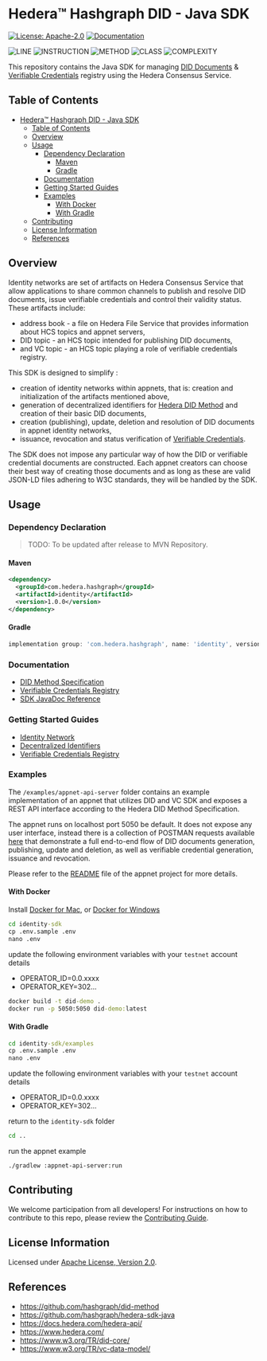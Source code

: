 
# Hedera™ Hashgraph DID - Java SDK

[![License: Apache-2.0](https://img.shields.io/badge/license-Apache--2.0-green)](LICENSE) [![Documentation](https://img.shields.io/badge/javadoc-reference-informational)](docs/sdk-javadocs/index.html)

![LINE](https://img.shields.io/badge/line--coverage-84%25-brightgreen.svg) ![INSTRUCTION](https://img.shields.io/badge/instruction--coverage-85%25-brightgreen.svg) ![METHOD](https://img.shields.io/badge/method--coverage-86%25-brightgreen.svg) ![CLASS](https://img.shields.io/badge/class--coverage-97%25-brightgreen.svg) ![COMPLEXITY](https://img.shields.io/badge/complexity-1.95-brightgreen.svg)

This repository contains the Java SDK for managing [DID Documents][did-core] & [Verifiable Credentials][vc-data-model] registry using the Hedera Consensus Service.

## Table of Contents

- [Hedera™ Hashgraph DID - Java SDK](#hedera%e2%84%a2-hashgraph-did---java-sdk)
  - [Table of Contents](#table-of-contents)
  - [Overview](#overview)
  - [Usage](#usage)
    - [Dependency Declaration](#dependency-declaration)
      - [Maven](#maven)
      - [Gradle](#gradle)
    - [Documentation](#documentation)
    - [Getting Started Guides](#getting-started-guides)
    - [Examples](#examples)
      - [With Docker](#with-docker)
      - [With Gradle](#with-gradle)
  - [Contributing](#contributing)
  - [License Information](#license-information)
  - [References](#references)

## Overview

Identity networks are set of artifacts on Hedera Consensus Service that allow applications to share common channels to publish and resolve DID documents, issue verifiable credentials and control their validity status. These artifacts include:

- address book - a file on Hedera File Service that provides information about HCS topics and appnet servers,
- DID topic - an HCS topic intended for publishing DID documents,
- and VC topic - an HCS topic playing a role of verifiable credentials registry.

This SDK is designed to simplify :

- creation of identity networks within appnets, that is: creation and initialization of the artifacts mentioned above,
- generation of decentralized identifiers for [Hedera DID Method][did-method-spec] and creation of their basic DID documents,
- creation (publishing), update, deletion and resolution of DID documents in appnet identity networks,
- issuance, revocation and status verification of [Verifiable Credentials][vc-data-model].

The SDK does not impose any particular way of how the DID or verifiable credential documents are constructed. Each appnet creators can choose their best way of creating those documents and as long as these are valid JSON-LD files adhering to W3C standards, they will be handled by the SDK.

## Usage

### Dependency Declaration

> TODO: To be updated after release to MVN Repository.

#### Maven

```xml
<dependency>
  <groupId>com.hedera.hashgraph</groupId>
  <artifactId>identity</artifactId>
  <version>1.0.0</version>
</dependency>
```

#### Gradle

```gradle
implementation group: 'com.hedera.hashgraph', name: 'identity', version: '1.0.0'
```

### Documentation

- [DID Method Specification][did-method-spec]
- [Verifiable Credentials Registry](/docs/vc-specification.md)
- [SDK JavaDoc Reference][sdk-javadocs]

### Getting Started Guides

- [Identity Network](/docs/id-network-user-guide.md)
- [Decentralized Identifiers](/docs/did-user-guide.md)
- [Verifiable Credentials Registry](/docs/vc-user-guide.md)

### Examples

The `/examples/appnet-api-server` folder contains an example implementation of an appnet that utilizes DID and VC SDK and exposes a REST API interface according to the Hedera DID Method Specification. 

The appnet runs on localhost port 5050 be default. It does not expose any user interface, instead there is a collection of POSTMAN requests available [here](/examples/appnet-api-server/postman-example-requests/e2e-flow.postman_collection) that demonstrate a full end-to-end flow of DID documents generation, publishing, update and deletion, as well as verifiable credential generation, issuance and revocation.

Please refer to the [README](/examples/appnet-api-server/README.md) file of the appnet project for more details.

#### With Docker

Install [Docker for Mac](https://www.docker.com/docker-mac), or [Docker for Windows](https://www.docker.com/docker-windows)

```cmd
cd identity-sdk
cp .env.sample .env
nano .env
```

update the following environment variables with your `testnet` account details

* OPERATOR_ID=0.0.xxxx
* OPERATOR_KEY=302...

```cmd
docker build -t did-demo .
docker run -p 5050:5050 did-demo:latest
```

#### With Gradle

```cmd
cd identity-sdk/examples
cp .env.sample .env
nano .env
```

update the following environment variables with your `testnet` account details

* OPERATOR_ID=0.0.xxxx
* OPERATOR_KEY=302...

return to the `identity-sdk` folder
```cmd
cd ..
```

run the appnet example
```shell script
./gradlew :appnet-api-server:run
```

## Contributing

We welcome participation from all developers! For instructions on how to contribute to this repo, please review the [Contributing Guide](/CONTRIBUTING.md).

## License Information

Licensed under [Apache License, Version 2.0](LICENSE).

## References

- <https://github.com/hashgraph/did-method>
- <https://github.com/hashgraph/hedera-sdk-java>
- <https://docs.hedera.com/hedera-api/>
- <https://www.hedera.com/>
- <https://www.w3.org/TR/did-core/>
- <https://www.w3.org/TR/vc-data-model/>

[did-method-spec]: https://github.com/hashgraph/did-method
[did-core]: https://www.w3.org/TR/did-core/
[vc-data-model]: https://www.w3.org/TR/vc-data-model/
[sdk-javadocs]: https://hashgraph.github.io/did-sdk-java/sdk-javadocs/

